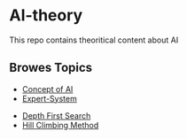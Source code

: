 # AI-theory

This repo contains theoritical content about AI

## Browes Topics

- [Concept of AI](Concept-of-AI)
- [Expert-System](Expert-System)
<!-- - [Knowledge-Pyramid](Knowledge-Pyramid) -->
- [Depth First Search](Depth-First-Search)
- [Hill Climbing Method](Hill-Climbing-Method)

